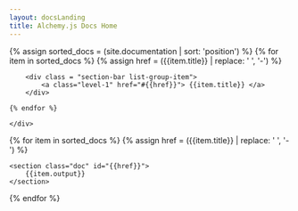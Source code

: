 ```yaml
---
layout: docsLanding
title: Alchemy.js Docs Home
---
```

<div id="sidebar-wrapper">
    <div id="sidebar" class="list-group">
    {% assign sorted_docs = (site.documentation | sort: 'position') %}
    <!--     <div id="sidebar-list"> -->
    {% for item in sorted_docs %}
        {% assign href = ({{item.title}} | replace: ' ', '-') %}

        <div class = "section-bar list-group-item">
            <a class="level-1" href="#{{href}}"> {{item.title}} </a>
        </div>

    {% endfor %}
<!--     </div>  -->
    </div>
</div>

<div id="doc-content" class="auto-generated">
{% for item in sorted_docs %}
    {% assign href = ({{item.title}} | replace: ' ', '-') %}

    <section class="doc" id="{{href}}">
        {{item.output}}
    </section>

{% endfor %}

</div>